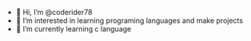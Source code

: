 - 👋 Hi, I’m @coderider78
- 👀 I’m interested in learning programing languages and make projects
- 🌱 I’m currently learning c language

<!---
coderider78/coderider78 is a ✨ special ✨ repository because its `README.md` (this file) appears on your GitHub profile.
You can click the Preview link to take a look at your changes.
--->
